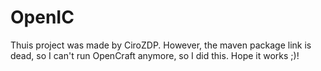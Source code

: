 # OpenIC
Thuis project was made by CiroZDP. However, the maven package link is dead, so I can't run OpenCraft anymore, so I did this. Hope it works ;)!
